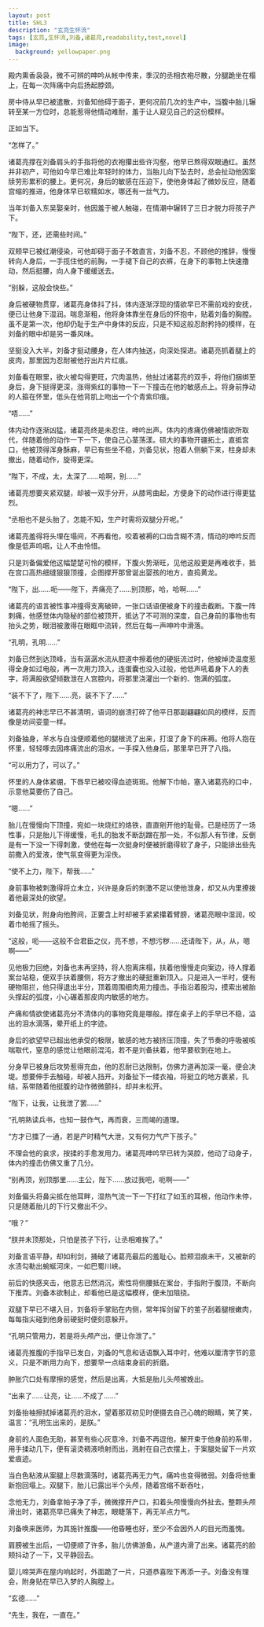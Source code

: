```yaml
---
layout: post
title: SHL3
description: "玄亮生怀流"
tags: [玄亮,生怀流,刘备,诸葛亮,readability,test,novel]
image:
  background: yellowpaper.png
---
```


殿内熏香袅袅，微不可辨的呻吟从帐中传来，季汉的丞相衣袍尽散，分腿跪坐在榻上，在每一次阵痛中向后扬起脖颈。

房中侍从早已被遣散，刘备知他碍于面子，更何况前几次的生产中，当腹中胎儿辗转至某一方位时，总能惹得他情动难耐，羞于让人窥见自己的这份模样。

正如当下。

<!--more-->

“怎样了。”

诸葛亮撑在刘备肩头的手指将他的衣袍攥出些许沟壑，他早已熬得双眼通红。虽然并非初产，可他如今早已难比年轻时的体力，当胎儿向下坠去时，总会扯动他因案牍劳形累积的腰上。更何况，身后的敏感在压迫下，使他身体起了微妙反应，随着宫缩的推进，他身体早已软糯如水，哪还有一丝气力。

当年刘备入东吴娶亲时，他因羞于被人触碰，在情潮中辗转了三日才脱力将孩子产下。

“陛下，还，还需些时间。”

双颊早已被红潮侵染，可他却碍于面子不敢直言，刘备不忍，不顾他的推辞，慢慢转向人身后，一手揽住他的前胸，一手褪下自己的衣裤，在身下的事物上快速撸动，然后挺腰，向人身下缓缓送去。

“别躲，这般会快些。”

身后被硬物贯穿，诸葛亮身体抖了抖，体内逐渐浮现的情欲早已不需前戏的安抚，便已让他身下湿润。喘息渐粗，他将身体靠坐在身后的怀抱中，贴着刘备的胸膛。虽不是第一次，他却仍耻于生产中身体的反应，只是不知这般忍耐矜持的模样，在刘备的眼中却是另一番风味。

坚挺没入大半，刘备才挺动腰身，在人体内抽送，向深处探进。诸葛亮抓着腿上的皮肉，那里因为忍耐被他拧出片片红痕。

刘备看在眼里，欲火被勾得更旺，穴肉温热，他扯过诸葛亮的双手，将他们捆绑至身后，身下挺得更深，涨得紫红的事物一下一下撞击在他的敏感点上。将身前挣动的人箍在怀里，低头在他背肌上吻出一个个青紫印痕。

“唔……”

体内动作逐渐凶猛，诸葛亮终是未忍住，呻吟出声。体内的疼痛仿佛被情欲所取代，伴随着他的动作一下一下，使自己心茎荡漾。硕大的事物开疆拓土，直抵宫口，他被顶得浑身酥麻，早已有些坐不稳，刘备见状，抱着人侧躺下来，柱身却未撤出，随着动作，旋得更深。

“陛下，不成，太，太深了……哈啊，别……”

诸葛亮想要夹紧双腿，却被一双手分开，从膝弯曲起，方便身下的动作进行得更猛烈。

“丞相也不是头胎了，怎能不知，生产时需将双腿分开呢。”

诸葛亮羞得将头埋在塌间，不再看他，咬着被褥的口齿含糊不清，情动的呻吟反而像是低声呜咽，让人不由怜惜。

只是刘备偏爱他这幅楚楚可怜的模样，下腹火势渐旺，见他这般更是再难收手，抵在宫口高热细缝狠狠顶撞，企图撑开那曾诞出婴孩的地方，直捣黄龙。

“陛下，出……呃——陛下，弄痛亮了……别顶那，哈，哈啊……”

诸葛亮的语言被性事冲撞得支离破碎，一张口话语便被身下的撞击截断。下腹一阵刺痛，他感觉体内隐秘的部位被顶开，抵达了不可测的深度，自己身前的事物也有抬头之势，眼泪被激得在眼眶中流转，然后在每一声呻吟中滑落。

“孔明，孔明……”

刘备已然到达顶峰，当有潺潺水流从腔道中擦着他的硬挺流过时，他被焯烫温度惹得全身如过电般，再一次用力顶入，连蛋囊也没入过般，他低声吼着身下人的表字，将满股欲望倾数泄在人宫腔内，将那里浇灌出一个新的、饱满的弧度。

“装不下了，陛下……亮，装不下了……”

诸葛亮的神志早已不甚清明，语词的崩溃打碎了他平日那副翩翩如风的模样，反而像是坊间娈童一样。

刘备抽身，羊水与白浊便顺着他的腿根流了出来，打湿了身下的床褥。他将人抱在怀里，轻轻啄去因疼痛流出的泪水，一手探入他身后，那里早已开了八指。

“可以用力了，可以了。”

怀里的人身体紧绷，下唇早已被咬得血迹斑斑。他解下巾帕，塞入诸葛亮的口中，示意他莫要伤了自己。

“嗯……”

胎儿在慢慢向下顶撞，宛如一块烧红的烙铁，直直剜开他的耻骨。已是经历了一场性事，只是胎儿下得缓慢，毛扎的胎发不断刮蹭在那一处，不似那人有节律，反倒是有一下没一下得刺激，使他在每一次挺身时便被折磨得软了身子，只能排出些先前撒入的爱液，使气氛变得更为淫佚。

“使不上力，陛下，帮我……”

身前事物被刺激得将立未立，兴许是身后的刺激不足以使他泄身，却又从内里撩拨着他最深处的欲望。

刘备见状，附身向他胯间，正要含上时却被手紧紧攥着臂膀，诸葛亮眼中湿润，咬着巾帕摇了摇头。

“这般，呃——这般不合君臣之仪，亮不想，不想污秽……还请陛下，从，从，嗯啊——”

见他极力回绝，刘备也未再坚持，将人抱离床榻，扶着他慢慢走向案边，待人撑着案台站稳，便双手扶着腰侧，将方才撤出的硬挺重新顶入。只是进入一半时，便有硬物阻拦，他只得退出半分，顶着周围细肉用力撞击。手指沿着股沟，摸索出被胎头撑起的弧度，小心碾着那皮肉内敏感的地方。

产痛和情欲使诸葛亮分不清体内的事物究竟是哪般。撑在桌子上的手早已不稳，溢出的泪水滴落，晕开纸上的字迹。

身后的欲望早已超出他承受的极限，敏感的地方被挤压顶撞，失了节奏的呼吸被咳喘取代，窒息的感觉让他眼前混沌，若不是刘备扶着，他早要软到在地上。

分身早已被身后攻势惹得充血，他的忍耐已达限制，仿佛力道再加深一毫，便会决堤。想要伸手去触碰，却被人挡开。刘备扯下一缕衣袖，将挺立的地方裹紧，扎结，系带随着他挺腹的动作微微颤抖，却并未松开。

“陛下，让我，让我泄了罢……”

“孔明熟读兵书，也知一鼓作气，再而衰，三而竭的道理。

“方才已擂了一通，若是产时精气大泄，又有何力气产下孩子。”

不理会他的哀求，按揉的手愈发用力。诸葛亮呻吟早已转为哭腔，他动了动身子，体内的撞击仿佛又重了几分。

“别再顶，别顶那里……主公，陛下……放过我吧，呃啊——”

刘备偏头将鼻尖抵在他耳畔，湿热气流一下一下打红了如玉的耳根，他动作未停，只是随着胎儿的下行又撤出不少。

“哦？”

“朕并未顶那处，只怕是孩子下行，让丞相难挨了。”

刘备言语平静，却如利剑，捅破了诸葛亮最后的羞耻心。脸颊泪痕未干，又被新的水渍勾勒出蜿蜒河床，一如巴蜀川峡。

前后的快感夹击，他意志已然消沉，索性将侧腰抵在案台，手指附于腹顶，不断向下推弄。刘备本欲制止，却看他已是这幅模样，便未加阻挠。

双腿下早已不堪入目，刘备将手掌贴在内侧，常年挥剑留下的茧子刮着腿根嫩肉，每每指尖碰到他身前硬挺时便刻意躲开。

“孔明只管用力，若是将头颅产出，便让你泄了。”

诸葛亮推腹的手指早已发白，刘备的气息和话语飘入耳中时，他难以厘清字节的意义，只是不断用力向下，想要早一点结束身前的折磨。

肿胀穴口处有摩擦的感觉，然后是出离，大抵是胎儿头颅被娩出。

“出来了……让亮，让……不成了……”

刘备抬袖擦拭掉诸葛亮的泪水，望着那双初见时便摄去自己心魄的眼睛，笑了笑，温言：“孔明生出来的，是朕。”

身前的人面色无助，甚至有些心灰意冷，刘备不再逗他，解开束于他身前的系带，用手揉动几下，便有滚烫稠液喷射而出，溅射在自己衣摆上，于案腿处留下一片欢爱痕迹。

当白色粘液从案腿上尽数滴落时，诸葛亮再无力气，痛吟也变得微弱。刘备将他重新抱回塌上。双腿下，胎儿已露出半个头颅，随着宫缩不断吞吐，

念他无力，刘备拿帕子净了手，微微撑开产口，扣着头颅慢慢向外扯去。整颗头颅滑出时，诸葛亮早已痛失了神志，眼睫落下，再无半点力气。

刘备唤来医师，为其施针推腹——他昏睡也好，至少不会因外人的目光而羞愧。

肩膀被生出后，一切便顺了许多，胎儿仿佛游鱼，从产道内滑了出来。诸葛亮的脸颊抖动了一下，又平静回去。

婴儿啼哭声在屋内响起时，外面跪了一片，只道恭喜陛下再添一子。刘备没有理会，附身贴在早已入梦的人胸膛上。

“玄德……”

“先生，我在，一直在。”